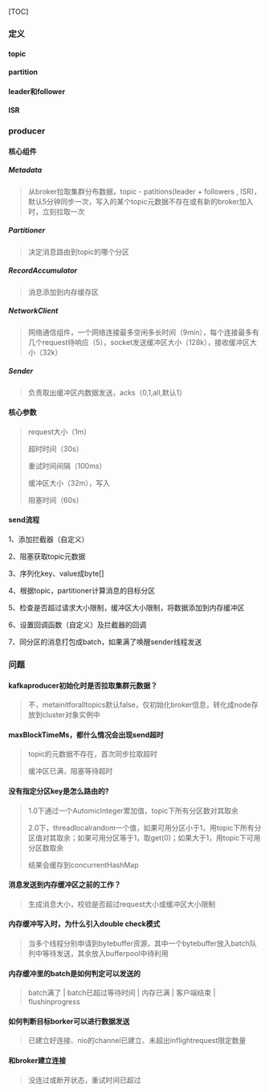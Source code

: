 

[TOC]

### 定义

#### topic

#### partition

#### leader和follower

#### ISR

### producer

#### 核心组件

##### Metadata

>从broker拉取集群分布数据，topic - patitions(leader + followers , ISR)，默认5分钟同步一次，写入的某个topic元数据不存在或有新的broker加入时，立刻拉取一次

##### Partitioner

>决定消息路由到topic的哪个分区

##### RecordAccumulator

 >消息添加到内存缓存区

##### NetworkClient

>网络通信组件，一个网络连接最多空闲多长时间（9min），每个连接最多有几个request待响应（5），socket发送缓冲区大小（128k），接收缓冲区大小（32k）

##### Sender

>负责取出缓冲区内数据发送，acks（0,1,all,默认1）


#### 核心参数

> request大小（1m）
>
> 超时时间（30s）
>
> 重试时间间隔（100ms）
>
> 缓冲区大小（32m），写入
>
> 阻塞时间（60s）



#### send流程

1、添加拦截器（自定义）

2、阻塞获取topic元数据

3、序列化key、value成byte[]

4、根据topic，partitioner计算消息的目标分区

5、检查是否超过请求大小限制，缓冲区大小限制，将数据添加到内存缓冲区

6、设置回调函数（自定义）及拦截器的回调

7、同分区的消息打包成batch，如果满了唤醒sender线程发送



### 问题

#### kafkaproducer初始化时是否拉取集群元数据？

> 不，metainitforalltopics默认false，仅初始化broker信息，转化成node存放到cluster对象实例中

#### maxBlockTimeMs，都什么情况会出现send超时

> topic的元数据不存在，首次同步拉取超时
>
> 缓冲区已满，阻塞等待超时

#### 没有指定分区key是怎么路由的?

> 1.0下通过一个AutomicInteger累加值，topic下所有分区数对其取余
>
> 2.0下，threadlocalrandom一个值，如果可用分区小于1，用topic下所有分区值对其取余；如果可用分区等于1，取get(0)；如果大于1，用topic下可用分区数取余
>
> 结果会缓存到concurrentHashMap

#### 消息发送到内存缓冲区之前的工作？

> 生成消息大小，校验是否超过request大小或缓冲区大小限制

#### 内存缓冲写入时，为什么引入double check模式

>当多个线程分别申请到bytebuffer资源，其中一个bytebuffer放入batch队列中等待发送，其余放入bufferpool中待利用

#### 内存缓冲里的batch是如何判定可以发送的

>batch满了 | batch已超过等待时间 | 内存已满 | 客户端结束 | flushinprogress

#### 如何判断目标borker可以进行数据发送

> 已建立好连接、nio的channel已建立、未超出inflightrequest限定数量

#### 和broker建立连接

> 没连过或断开状态，重试时间已超过





